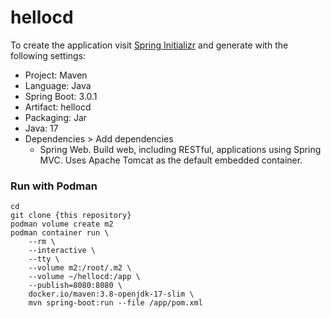 # hellocd

To create the application visit [Spring Initializr](https://start.spring.io/) and generate with the following settings:

- Project: Maven
- Language: Java
- Spring Boot: 3.0.1
- Artifact: hellocd
- Packaging: Jar
- Java: 17
- Dependencies > Add dependencies
    - Spring Web. Build web, including RESTful, applications using Spring MVC. Uses Apache Tomcat as the default
      embedded container.

### Run with Podman

```
cd
git clone {this repository}
podman volume create m2
podman container run \
    --rm \
    --interactive \
    --tty \
    --volume m2:/root/.m2 \
    --volume ~/hellocd:/app \
    --publish=8080:8080 \
    docker.io/maven:3.8-openjdk-17-slim \
    mvn spring-boot:run --file /app/pom.xml
```